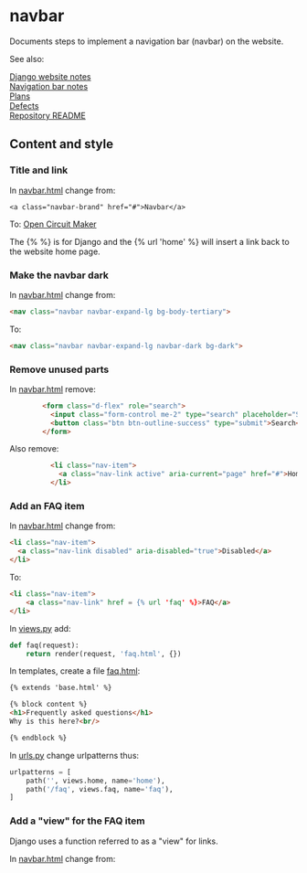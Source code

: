 # navbar

Documents steps to implement a navigation bar (navbar) on the website.

See also:

[Django website notes](README.md)<br>
[Navigation bar notes](navbar.md)<br>
[Plans](../plans.md)<br>
[Defects](../defects.md)<br>
[Repository README](../README.md)

## Content and style

### Title and link

In [navbar.html](../www/ocm/website/templates/navbar.html) change from:

    <a class="navbar-brand" href="#">Navbar</a>

To: 
    <a class="navbar-brand" href="{% url 'home' %}">Open Circuit Maker</a>

The {% %} is for Django and the {% url 'home' %} will insert a link back to the website home page.

### Make the navbar dark

In [navbar.html](../www/ocm/website/templates/navbar.html) change from:

```html
<nav class="navbar navbar-expand-lg bg-body-tertiary">
```

To:

```html
<nav class="navbar navbar-expand-lg navbar-dark bg-dark">
```

### Remove unused parts

In [navbar.html](../www/ocm/website/templates/navbar.html) remove:

```html
        <form class="d-flex" role="search">
          <input class="form-control me-2" type="search" placeholder="Search" aria-label="Search">
          <button class="btn btn-outline-success" type="submit">Search</button>
        </form>
```

Also remove:
```html
          <li class="nav-item">
            <a class="nav-link active" aria-current="page" href="#">Home</a>
          </li>
```

### Add an FAQ item

In [navbar.html](../www/ocm/website/templates/navbar.html) change from:

```html
<li class="nav-item">
  <a class="nav-link disabled" aria-disabled="true">Disabled</a>
</li>
```

To:

```html
<li class="nav-item">
    <a class="nav-link" href = {% url 'faq' %}>FAQ</a>
</li>
```
In [views.py](../www/ocm/website/views.py) add:

```python
def faq(request):
    return render(request, 'faq.html', {})
```

In templates, create a file [faq.html](../www/ocm/website/templates/faq.html):

```html
{% extends 'base.html' %}

{% block content %}
<h1>Frequently asked questions</h1>
Why is this here?<br/>

{% endblock %}
```

In [urls.py](../www/ocm/website/urls.py) change urlpatterns thus:

```python
urlpatterns = [
    path('', views.home, name='home'),
    path('/faq', views.faq, name='faq'),
]
```

### Add a "view" for the FAQ item

Django uses a function referred to as a "view" for links.

In [navbar.html](../www/ocm/website/templates/navbar.html) change from: